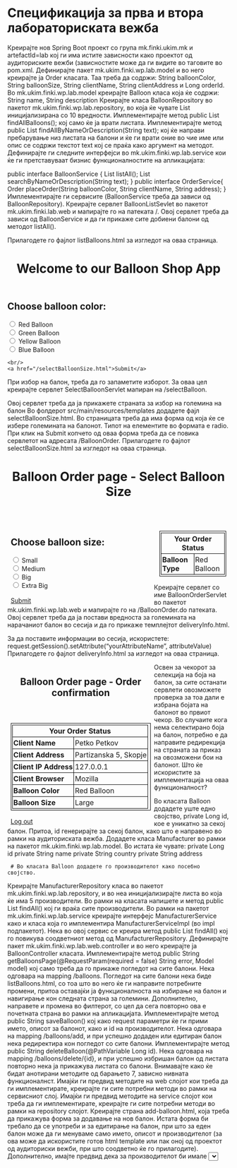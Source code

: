 # Спецификација за  прва и втора лабораториската вежба

Креирајте нов Spring Boot проект со група mk.finki.ukim.mk и artefactId=lab кој ги има истите зависности како проектот од аудиториските вежби (зависностите може да ги видите во <dependency> тагoвите во pom.xml.
Дефинирајте пакет mk.ukim.finki.wp.lab.model и во него креирајте ја Order класата. Таа треба да содржи:
String balloonColor,
String balloonSize,
String clientName,
String clientAddress и
Long orderId.
Во mk.ukim.finki.wp.lab.model креирајте Balloon класа која ќе содржи:
String name,
String description
Креирајте класа BalloonRepository во пакетот mk.ukim.finki.wp.lab.repository, во која ќе чувате List<Balloon> иницијализирана со 10 вредности.
Имплементирајте метод public List<Balloon> findAllBalloons(); кој само ќе ја врати листата.
Имплементирајте метод public List<Balloon> findAllByNameOrDescription(String text); кој ќе направи пребарување низ листата на балони и ќе ги врати оние во чие име или опис се содржи текстот text кој се праќа како аргумент на методот.
Дефинирајте ги следните интерфејси во mk.ukim.finki.wp.lab.service кои ќе ги претставуваат бизнис функционалностите на апликацијата:

public interface BalloonService {
     List<Balloon> listAll();
     List<Balloon> searchByNameOrDescription(String text);
}
public interface OrderService{
    Order placeOrder(String balloonColor, String clientName, String address);
}
Имплементирајте ги сервисите (BalloonService треба да зависи од BalloonRepository).
Креирајте сервлет BalloonListSevlet во пакетот mk.ukim.finki.lab.web и мапирајте го на патеката /. Овој сервлет треба да зависи од BalloonService и да ги прикаже сите добиени балони од методот listAll().

Прилагодете го фајлот listBalloons.html за изгледот на оваа страница.
<html>
<head>
    <meta charset="utf-8">
    <title>Balloon Order page - Welcome and choose a Balloon</title>
    <style type="text/css">
        body {
            width: 800px;
            margin: auto;
        }
    </style>
</head>
<body>
<header>
    <h1>Welcome to our Balloon Shop App</h1>
</header>
<main>
    <h2>Choose balloon color:</h2>
    <input type="radio" name="color" value="Red Balloon"> Red Balloon<br/>
    <input type="radio" name="color" value="Green Balloon"> Green Balloon<br/>
    <input type="radio" name="color" value="Yellow Balloon"> Yellow Balloon<br/>
    <input type="radio" name="color" value="Blue Balloon"> Blue Balloon<br/>

    <br/>
    <a href="/selectBalloonSize.html">Submit</a>
</main>
</body>
</html>
При избор на балон, треба да го запаметите изборот. За оваа цел креирајте сервлет SelectBalloonServlet мапиран на /selectBalloon.

Овој сервлет треба да ја прикажете страната за избор на големина на балон
Во фолдерот src/main/resources/templates додадете фајл selectBalloonSize.html.
Во страницата треба да има форма од која ќе се избере големината на балонот.
Типот на елементите во формата е radio.
При клик на Submit копчето од оваа форма треба да се повика сервлетот на адресата /BalloonOrder.
Прилагодете го фајлот selectBalloonSize.html за изгледот на оваа страница.
<html>
<head>
    <meta charset="utf-8">
    <title>Balloon Order page - Balloon Size</title>
    <style type = "text/css">
        body {
            width: 800px;
            margin: auto;
        }
        table {
            width:100%;
        }
        table, td, th {
            border: 1px solid black;
            padding:3px 2px;
        }
        section {
            float: left;
            margin: 0 1.5%;
            width: 63%;
        }
        aside {
            float: right;
            margin: 0 1.5%;
            width: 30%;
        }
    </style>
</head>
<body>
    <header>
        <h1>Balloon Order page - Select Balloon Size </h1>
    </header>
    <section>
        <h2>Choose balloon size:</h2>
        <input type="radio" name="size" value="Small"> Small <br/>
        <input type="radio" name="size" value="Medium"> Medium <br/>
        <input type="radio" name="size" value="Big"> Big <br/>
        <input type="radio" name="size" value="Extra Big"> Extra Big <br/>
        <br/>
        <a href="/deliveryInfo.html">Submit</a>
    </section>
    <aside>
        <table>
            <tr>
                <th colspan="2">
                    Your Order Status
                </th>
            </tr>
            <tr>
                <td><b>Balloon Type </b></td>
                <td>Red Balloon</td>
            </tr>
        </table>
    </aside>

</body>
</html>
Креирајте сервлет со име BalloonOrderServlet во пакетот mk.ukim.finki.wp.lab.web и мапирајте го на /BalloonOrder.do патеката.
Овој сервлет треба да ја постави вредноста за големината на нарачаниот балон во сесија и да го прикаже темплејтот deliveryInfo.html.

За да поставите информации во сесија, искористете: request.getSession().setAttribute(“yourAttributeName”, attributeValue)
Прилагодете го фајлот deliveryInfo.html за изгледот на оваа страница.
<html>
       <head>
           <meta charset="utf-8">
           <title>WP lab - Delivery Info</title>
           <style type="text/css">
               body {
                   width: 800px;
                   margin: auto;
               }
               table {
                   width: 100%;
               }

               table, td, th {
                   border: 1px solid black;
                   padding: 3px 2px;
               }

               section {
                   float: left;
                   margin: 0 1.5%;
                   width: 63%;
               }

               aside {
                   float: right;
                   margin: 0 1.5%;
                   width: 30%;
               }
           </style>
       </head>
       <body>
           <header>
               <h1>Balloon Order page - Delivery information </h1>
           </header>
           <section>

               <form method="" action="">
                   <label for="clientName">Client Name:</label><br/>
                   <input type="text" id="clientName" name="clientName"/><br/>
                   <label for="clientAddress">Delivery Address:</label><br/>
                   <textarea cols="40" rows="3" id="clientAddress" name="clientAddress"></textarea><br/>
                   <a href="/confirmationInfo.html">Submit</a>
               </form>

           </section>
           <aside>
               <table>
                   <tr>
                       <th colspan="2">
                           Your Order Status
                       </th>
                   </tr>

                   <tr>
                       <td><b>Balloon Color </b></td>
                       <td>Red Balloon</td>
                   </tr>
                   <tr>
                       <td><b>Balloon Size </b></td>
                       <td>Large</td>
                   </tr>
               </table>
           </aside>
       </body>
   </html>
Страната генерирана од овој сервлет има Submit копче кое не’ носи на сервлетот со локација /ConfirmationInfo.

Да се креира сервлет со име ConfirmationInfoServlet, мапиран на патеката /ConfirmationInfo.

Овој сервлет треба да го испечати пребарувачот и оперативниот систем на корисникот, неговото име, адреса, бојата и големината на балонот кој го избрал корисникот.
Копчето Log out треба да ја поништи тековната сесија на корисникот и да го редиректира на првата страница /.
Прилагодете го фајлот confirmationInfo.html за изгледот на оваа страница.
<html>
<head>
    <meta charset="utf-8">
    <title>WP lab - Confirmation Info</title>
    <style type="text/css">
        body {
            width: 800px;
            margin: auto;
        }
        table {
            width:100%;
        }
        table, td, th {
            border: 1px solid black;
            padding: 3px 2px;
        }
    </style>
</head>
<body>
<section>
    <header>
        <h1>Balloon Order page - Order confirmation </h1>
    </header>
    <table>
        <tr>
            <th colspan="2">
                Your Order Status
            </th>
        </tr>
        <tr>
            <td><b>Client Name </b></td>
            <td>Petko Petkov</td>
        </tr>
        <tr>
            <td><b>Client Address </b></td>
            <td>Partizanska 5, Skopje</td>
        </tr>
        <tr>
            <td><b>Client IP Address</b></td>
            <td>127.0.0.1</td>
        </tr>
        <tr>
            <td><b>Client Browser</b></td>
            <td>Mozilla</td>
        </tr>
        <tr>
            <td><b>Balloon Color </b></td>
            <td>Red Balloon</td>
        </tr>
        <tr>
            <td><b>Balloon Size </b></td>
            <td>Large</td>
        </tr>
    </table>
    <div>
        <a href="/">Log out</a>
    </div>


</section>
</body>
</html>
Освен за чекорот за селекција на боја на балон, за сите останати сервлети овозможете проверка за тоа дали е избрана бојата на балонот во првиот чекор. Во случаите кога нема селектирано боја на балон, потребно е да направите редирекција на страната за приказ на овозможени бои на балонот. Што ќе искористите за имплементација на оваа функционалност?


Во класата Balloon додадете уште едно својство, private Long id, кое е уникатно за секој балон. Притоа, id генерирајте за секој балон, како што е направено во рамки на аудиториската вежба.
Додадете класа Manufacturer во рамки на пакетот mk.ukim.finki.wp.lab.model. Во истата ќе чувате:
private Long id
private String name
private String country
private String address

     # Во класата Balloon додадете го производителот како посебно својство.
Креирајте ManufacturerRepository класа во пакетот mk.ukim.finki.wp.lab.repository, и во неа иницијализирајте листа во која ќе има 5 производители. Во рамки на класата напишете и метод public List<Manufacturer> findAll() кој ги враќа сите производители.
Во рамки на пакетот mk.ukim.finki.wp.lab.service креирајте интерфејс ManufacturerService како и класа која го имплементира ManufacturerServiceImpl (во impl подпакетот). Нека во овој сервис се креира метод public List<Manufacturer> findAll() кој го повикува соодветниот метод од ManufacturerRepository.
Дефинирајте пакет mk.ukim.finki.wp.lab.web.controller и во него креирајте ја BalloonController класата.
Имплементирајте метод public String getBalloonsPage(@RequestParam(required = false) String error, Model model) кој само треба да го прикаже погледот на сите балони. Нека одговара на mapping /balloons. Погледот на сите балони нека биде listBalloons.html, со тоа што во него ќе ги направите потребните промени, притоа оставајќи ја функционалноста на избирање на балон и навигирање кон следната страна за големини. Дополнително, направете и промена во филтерот, со цел да сега повторно ова е почетната страна во рамки на апликацијата.
Имплементирајте метод public String saveBalloon() кој како request параметри ќе ги прими името, описот за балонот, како и id на производителот. Нека одговара на mapping /balloons/add, и при успешно додаден или едитиран балон нека редиректира кон погледот со сите балони.
Имплементирајте метод public String deleteBalloon(@PathVariable Long id). Нека одговара на mapping /balloons/delete/{id}, и при успешно избришан балон од листата повторно нека ја прикажува листата со балони.
Внимавајте како ќе бидат анотирани методите од барањето 7, зависно нивната функционалнст.
Имајќи ги предвид методите на web слојот кои треба да ги имплементирате, креирајте ги сите потребни методи во рамки на сервисниот слој.
Имајќи ги предвид методите на service слојот кои треба да ги имплементирате, креирајте ги сите потребни методи во рамки на repository слојот.
Креирајте страна add-balloon.html, која треба да прикажува форма за додавање на нов балон. Истата форма би требало да се употреби и за едитирање на балон, при што за еден балон може да ги менуваме само името, описот и производителот (за ова може да искористите готов html template или пак оној од проектот од аудиториски вежби, при што соодветно ќе го прилагодите). Дополнително, имајте предвид дека за производителот би имале <select> таг, односно ќе може да избираме од сите производители.
Во рамки на listBalloons.html, додадете копчe за бришење на балон и копче за едитирање на балон (во рамки на секој item во листата). Дополнително, додадете копче за додавање на нов балон кон листата (слично како што се прави во рамки на аудиториската вежба).
До овој момент треба да имате целосна функционалност на прикажување на сите балони во листата, како и бришење на еден балон од истата. Повторно, потребно е да ја надополните BalloonController класата.
Имплементирајте метод public String getEditBalloonPage(), кој одговара на mapping /balloons/edit-form/{id}. Направете ги сите потребни промени во дефиницијата на методот за да го овозможите ова. Овој метод треба да ја прикаже add-balloon.html страната. Кога едитираме балон, потребно е во рамки на формата да се прикажуваат неговите моментални податоци (слично како во проектот од аудиториската вежба). Дополнително, доколку се пристапи патеката /balloons/edit-form/{id}, со id за кое нема балон во рамки на листата, нека се направи редирект кон листата со балони, при што ќе се прикаже и порака за грешка.
Имплементирајте метод public String getAddBalloonPage(), кој одговара на mapping /balloons/add-form и ја прикажува add-balloon.html страната.
Формата која се наоѓа на add-balloon.html страната, ќе прави POST барање кон BalloonController, со што ќе овозможите креирање на нов балон или пак едитирање на балон.
Доколку при имплементацијата на вежбата има потреба од дополнителни методи во рамки на сервисниот или repository слојот, додадете ги (пр. метод за пребарување на балон или производител според id).
Дополнително креирајте страна userOrders.html, на која ќе ги прикажете сите нарачки за тековниот корисник (оној кој го имате во сесија). Барањето за сите нарачки нека биде на mapping /orders. До оваа страна нека се пристапува преку копче кое ќе го поставите во рамки на confirmationInfo.html. Остатокот од имплементацијата на оваа функционалност е аналоген со претходно.
